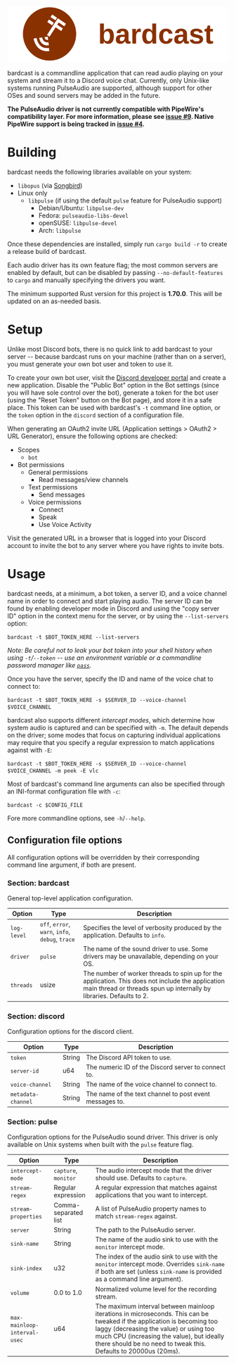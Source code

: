 ![bardcast](icon/bardcast-icon-text-192px.png)

bardcast is a commandline application that can read audio playing on your system
and stream it to a Discord voice chat. Currently, only Unix-like systems running
PulseAudio are supported, although support for other OSes and sound servers may
be added in the future.

**The PulseAudio driver is not currently compatible with PipeWire's
compatibility layer. For more information, please see
[issue #9](https://github.com/hal7df/bardcast/issues/9). Native PipeWire support
is being tracked in [issue #4](https://github.com/hal7df/bardcast/issues/4).**

# Building
bardcast needs the following libraries available on your system:

  * `libopus` (via [Songbird](https://github.com/serenity-rs/songbird#dependencies))
  * Linux only
    * `libpulse` (if using the default `pulse` feature for PulseAudio support)
      * Debian/Ubuntu: `libpulse-dev`
      * Fedora: `pulseaudio-libs-devel`
      * openSUSE: `libpulse-devel`
      * Arch: `libpulse`

Once these dependencies are installed, simply run `cargo build -r` to create a
release build of bardcast.

Each audio driver has its own feature flag; the most common servers are enabled
by default, but can be disabled by passing `--no-default-features` to `cargo`
and manually specifying the drivers you want.

The minimum supported Rust version for this project is **1.70.0**. This will be
updated on an as-needed basis.

# Setup
Unlike most Discord bots, there is no quick link to add bardcast to your
server -- because bardcast runs on your machine (rather than on a server), you
must generate your own bot user and token to use it.

To create your own bot user, visit the
[Discord developer portal](https://discord.com/developers/appliations) and
create a new application. Disable the "Public Bot" option in the Bot settings
(since you will have sole control over the bot), generate a token for the bot
user (using the "Reset Token" button on the Bot page), and store it in a safe
place. This token can be used with bardcast's `-t` command line option, or the
`token` option in the `discord` section of a configuration file.

When generating an OAuth2 invite URL (Application settings > OAuth2 > URL
Generator), ensure the following options are checked:

  * Scopes
    * `bot`
  * Bot permissions
    * General permissions
      * Read messages/view channels
    * Text permissions
      * Send messages
    * Voice permissions
      * Connect
      * Speak
      * Use Voice Activity

Visit the generated URL in a browser that is logged into your Discord account to
invite the bot to any server where you have rights to invite bots.

# Usage
bardcast needs, at a minimum, a bot token, a server ID, and a voice channel
name in order to connect and start playing audio. The server ID can be found by
enabling developer mode in Discord and using the "copy server ID" option in the
context menu for the server, or by using the `--list-servers` option:

```
bardcast -t $BOT_TOKEN_HERE --list-servers
```
_Note: Be careful not to leak your bot token into your shell history when using
`-t`/`--token` -- use an environment variable or a commandline password manager
like [`pass`](https://www.passwordstore.org)._

Once you have the server, specify the ID and name of the voice chat to connect
to:

```
bardcast -t $BOT_TOKEN_HERE -s $SERVER_ID --voice-channel $VOICE_CHANNEL
```

bardcast also supports different _intercept modes_, which determine how system
audio is captured and can be specified with `-m`. The default depends on the
driver; some modes that focus on capturing individual applications may require
that you specify a regular expression to match applications against with `-E`:

```
bardcast -t $BOT_TOKEN_HERE -s $SERVER_ID --voice-channel $VOICE_CHANNEL -m peek -E vlc
```

Most of bardcast's command line arguments can also be specified through an
INI-format configuration file with `-c`:

```
bardcast -c $CONFIG_FILE
```

Fore more commandline options, see `-h`/`--help`.

## Configuration file options
All configuration options will be overridden by their corresponding command line
argument, if both are present.

### Section: bardcast
General top-level application configuration.

| Option | Type | Description |
| ------ | ---- | ----------- |
| `log-level` | `off`, `error`, `warn`, `info`, `debug`, `trace` | Specifies the level of verbosity produced by the application. Defaults to `info`. |
| `driver` | `pulse` | The name of the sound driver to use. Some drivers may be unavailable, depending on your OS. |
| `threads` | usize | The number of worker threads to spin up for the application. This does not include the application main thread or threads spun up internally by libraries. Defaults to 2. |

### Section: discord
Configuration options for the discord client.

| Option | Type | Description |
| ------ | ---- | ----------- |
| `token` | String | The Discord API token to use. |
| `server-id` | u64 | The numeric ID of the Discord server to connect to. |
| `voice-channel` | String | The name of the voice channel to connect to. |
| `metadata-channel` | String | The name of the text channel to post event messages to. |

### Section: pulse
Configuration options for the PulseAudio sound driver. This driver is only
available on Unix systems when built with the `pulse` feature flag.

| Option | Type | Description |
| ------ | ---- | ----------- |
| `intercept-mode` | `capture`, `monitor` | The audio intercept mode that the driver should use. Defaults to `capture`. |
| `stream-regex` | Regular expression | A regular expression that matches against applications that you want to intercept. |
| `stream-properties` | Comma-separated list | A list of PulseAudio property names to match `stream-regex` against. |
| `server` | String | The path to the PulseAudio server. |
| `sink-name` | String | The name of the audio sink to use with the `monitor` intercept mode. |
| `sink-index` | u32 | The index of the audio sink to use with the `monitor` intercept mode. Overrides `sink-name` if both are set (unless `sink-name` is provided as a command line argument). |
| `volume` | 0.0 to 1.0 | Normalized volume level for the recording stream. |
| `max-mainloop-interval-usec` | u64 | The maximum interval between mainloop iterations in microseconds. This can be tweaked if the application is becoming too laggy (decreasing the value) or using too much CPU (increasing the value), but ideally there should be no need to tweak this. Defaults to 20000us (20ms). |
